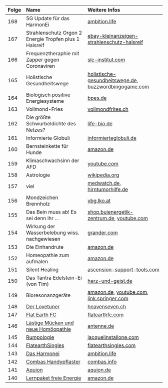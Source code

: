 | Folge | Name | Weitere Infos |
|:------|:-----|:--------|
| 168   | 5G Update für das HarmonEi |[ambition.life](https://www.ambition.life/elektrosmog/)
| 167   | Strahlenschutz Orgon 2 Energie Tropfen plus 1 Halsreif |[ebay-kleinanzeigen-strahlenschutz-halsreif](https://www.ebay-kleinanzeigen.de/s-anzeige/strahlenschutz-orgon-2-energie-tropfen-plus-1-halsreif-angebot/1388958735-232-4506?utm_source=sharesheet&amp;utm_medium=social&amp;utm_campaign=socialbuttons&amp;utm_content=app_android)
| 166   | Frequenztheraphie mit Zapper gegen Coronaviren |[slc-institut.com](https://www.slc-institut.com/index.php/frequenztherapie-shop/frequenzen-nach-krankheitsbilder/viren-und-bakterien/coronaviridae-detail)
| 165   | Holistische Gesundheitswege |[holistische-gesundheitswege.de](https://www.holistische-gesundheitswege.de/unser-heilangebot/informations-medizin/), [buzzwordbingogame.com](https://www.buzzwordbingogame.com/byo/?title=Methodisch+inkorrektes+Schwurbel+Bingo&exclamation=Schwurbel&free_square=Schwurbel&terms=Hom%C3%B6opathie%0D%0AGlobuli%0D%0AFreie+Energie%0D%0AHahnemann%0D%0ASteiner%0D%0APotenzierung%0D%0ASelbstheilung%0D%0AAura%0D%0AErstverschlimmerung%0D%0ASch%C3%BC%C3%9Fler-Salze%0D%0AAlternativmedizin%0D%0AKinesiologie%0D%0AChemtrail%0D%0ABovis%0D%0AMondkalender%0D%0AAstrologie%0D%0ATierkreiszeichen%0D%0ANullpunktenergie%0D%0AChakra%0D%0AMeridiane%0D%0A5G%0D%0A6G%0D%0ATorusfeld%0D%0ASchwingkreisfeld%0D%0AChi%0D%0AMana%0D%0APrana%0D%0AReiki%0D%0AOrgon%0D%0APsi%0D%0AZellged%C3%A4chtnis%0D%0AInformiertes+Wasser%0D%0ALebenskraft%0D%0ALichtwesen%0D%0AAkasha%0D%0ABernstein%0D%0APico-Technology%0D%0AWasserbelebung%0D%0AEnergiefeld%0D%0ABiofeld%0D%0AGleichgewicht%0D%0AFeng+Shui%0D%0AFeinstofflich%0D%0ABioresonanz%0D%0AG%C3%B6ttlich%0D%0AFrequenz%0D%0AFlache+Erde)
| 164   | Biologisch positive Energiesysteme |[bpes.de](http://www.bpes.de/)
| 163   | Vollmond-Fries |[vollmondfrites.ch](https://vollmondfrites.ch/)
| 162   | Die größte Schwurbeldichte des Netzes? |[life-bio.de](https://www.life-bio.de/vital-power-booster/)
| 161   | Informierte Globuli |[informierteglobuli.de](https://www.informierteglobuli.de/index.php?cont=shop&amp;cat=1)
| 160   | Bernsteinkette für Hunde |[amazon.de](https://amzn.to/38rSy93)
| 159   | Klimaschwachsinn der AFD |[youtube.com](https://www.youtube.com/watch?v=yChkWOgaT1Q)
| 158   | Astrologie |[wikipedia.org](https://de.wikipedia.org/wiki/Astrologie)
| 157   | viel |[medwatch.de](https://medwatch.de/2019/12/30/wie-mobilfunkgegner-angst-vor-5g-verbreiten/), [hirntumorhilfe.de](https://www.hirntumorhilfe.de/hirntumor/andere-themen/handy/)
| 156   | Mondzeichen Brennholz |[vbg.lko.at](https://vbg.lko.at/mondzeichen-brennholz-2019+2500+1092362)
| 155   | Das Bein muss ab! Es sei denn ihr ... |[shop.buienergetik-zentrum.de](https://shop.bioenergetik-zentrum.de/iwand2), [youtube.com](https://www.youtube.com/watch?time_continue=1456&v=ZzB4hTp4Iyw&feature=emb_logo)
| 154   | Wirkung der Wasserbelebung wiss. nachgewiesen |[grander.com](https://www.grander.com/international/grander-wasser-news/wirkung-der-grander-wasserbelebung-wissenschaftlich-nachgewiesen)
| 153   | Die Einhandrute |[amazon.de](https://amzn.to/2N3eUnw)
| 152   | Homeopathie zum aufmalen |[amazon.de](https://amzn.to/2pOJ5ac)
| 151   | Silent Healing |[ascension-support-tools.com](https://ascension-support-tools.com/silent-healing-cd.aspx?cookieCheck=true)
| 150   | Das Tantra Edelstein-Ei (von Tim) |[herz-und-geist.de](https://www.herz-und-geist.de/yoni-ei/)
| 149   | Bioresonanzgeräte |[amazon.de](https://amzn.to/2TseB8J), [youtube.com](https://www.youtube.com/watch?v=XsIpFRJmPOM), [link.springer.com](https://link.springer.com/article/10.1007/s15007-019-1859-0)
| 148   | [Der Lovetuner](article/Lovetuner) |[heavenseven.ch](https://www.heavenseven.ch/)
| 147   | [Flat Earth FC](artikel/FlatearthFC) |[flatearthfc.com](https://flatearthfc.com/)
| 146   | [Lästige Mücken und neue Homöopathie](artikel/laestigeMueckenUndNeueHomoeopathie) |[antenne.de](https://www.antenne.de/experten-tipps/gesundheit/mueckenplage-in-bayern-hier-ist-sie-besonders-laestig-und-welcher-trick-wunder-wirkt?jwsource=cl)
| 145   | [Rumpologie](artikel/Rumpologie) |[jacquelinstallone.com](http://www.jacquelinestallone.com/rumps.html)
| 144   | [FlatearthSingles](artikel/FlatearthSingles) |[flatearthsingles.com](https://flatearthsingles.com/)
| 143   | [Das Harmonei](artikel/Harmonei) |[ambition.life](https://www.ambition.life/)
| 142   | [Combas Handypflaster](artikel/ComBas) | [combas.info](http://www.combas.info/)
| 141   | [Aquion](https://worldpotato.github.io/minkorrekter-Schwurbel/artikel/Aquion) | [aquion.de](https://www.aquion.de/)
| 140   | [Lernpaket freie Energie](artikel/LernpaketFreieEnergie) | [amazon.de](https://www.amazon.de/FRANZIS-Lernpaket-Experimente-freien-Energien/dp/3645652779)
